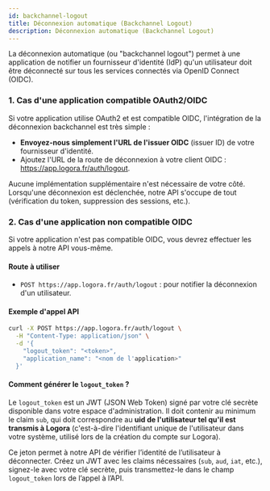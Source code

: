 ```yaml
---
id: backchannel-logout
title: Déconnexion automatique (Backchannel Logout)
description: Déconnexion automatique (Backchannel Logout)
---
```


La déconnexion automatique (ou "backchannel logout") permet à une application de notifier un fournisseur d'identité (IdP) qu'un utilisateur doit être déconnecté sur tous les services connectés via OpenID Connect (OIDC).

### 1. Cas d'une application compatible OAuth2/OIDC

Si votre application utilise OAuth2 et est compatible OIDC, l'intégration de la déconnexion backchannel est très simple :

- **Envoyez-nous simplement l'URL de l'issuer OIDC** (issuer ID) de votre fournisseur d'identité.
- Ajoutez l'URL de la route de déconnexion à votre client OIDC : https://app.logora.fr/auth/logout.

Aucune implémentation supplémentaire n'est nécessaire de votre côté. Lorsqu'une déconnexion est déclenchée, notre API s'occupe de tout (vérification du token, suppression des sessions, etc.).

### 2. Cas d'une application non compatible OIDC

Si votre application n'est pas compatible OIDC, vous devrez effectuer les appels à notre API vous-même.

#### Route à utiliser

- `POST https://app.logora.fr/auth/logout` : pour notifier la déconnexion d'un utilisateur.

#### Exemple d'appel API

```bash
curl -X POST https://app.logora.fr/auth/logout \
  -H "Content-Type: application/json" \
  -d '{
    "logout_token": "<token>",
    "application_name": "<nom de l'application>"
  }'
```

#### Comment générer le `logout_token` ?

Le `logout_token` est un JWT (JSON Web Token) signé par votre clé secrète disponible dans votre espace d'administration. Il doit contenir au minimum le claim `sub`, qui doit correspondre au **uid de l'utilisateur tel qu'il est transmis à Logora** (c'est-à-dire l'identifiant unique de l'utilisateur dans votre système, utilisé lors de la création du compte sur Logora).

Ce jeton permet à notre API de vérifier l’identité de l’utilisateur à déconnecter.
Créez un JWT avec les claims nécessaires (`sub`, `aud`, `iat`, etc.), signez-le avec votre clé secrète, puis transmettez-le dans le champ `logout_token` lors de l’appel à l’API.
